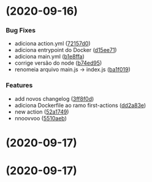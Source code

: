 #  (2020-09-16)


### Bug Fixes

* adiciona action.yml ([72157d0](https://github.com/opencart-extension/hello-github-actions/commit/72157d0c2eec102b94c890e2150b13065a69187d))
* adiciona entrypoint do Docker ([d15ee71](https://github.com/opencart-extension/hello-github-actions/commit/d15ee712efbbed715b5e0d85c96172cf50b9f825))
* adiciona main.yml ([b1e8ffa](https://github.com/opencart-extension/hello-github-actions/commit/b1e8ffa8f034e34929310fee500588981d753c44))
* corrige versão do node ([b74ed95](https://github.com/opencart-extension/hello-github-actions/commit/b74ed95d70ef6f98c1efe2f141b9e9036d57ccac))
* renomeia arquivo main.js -> index.js ([ba1f019](https://github.com/opencart-extension/hello-github-actions/commit/ba1f019c269824b07d55c0d8eca1b146020ad9c0))


### Features

* add novos changelog ([3ff8f0d](https://github.com/opencart-extension/hello-github-actions/commit/3ff8f0d2f8a13e55677df4526c0ea97c8a70127a))
* adiciona Dockerfile ao ramo first-actions ([dd2a83e](https://github.com/opencart-extension/hello-github-actions/commit/dd2a83e1d346e78416607716eafe6ebaab2f8221))
* new action ([52a1749](https://github.com/opencart-extension/hello-github-actions/commit/52a174949365be56af9e44af459dfe68ef3e1117))
* nnoovvoo ([5510aeb](https://github.com/opencart-extension/hello-github-actions/commit/5510aeb329eae05bbceb025748ef93f33bd395ac))



# [](https://github.com/opencart-extension/hello-github-actions/compare/v2.0.0...v) (2020-09-17)



# [](https://github.com/opencart-extension/hello-github-actions/compare/v2.0.0...v) (2020-09-17)



